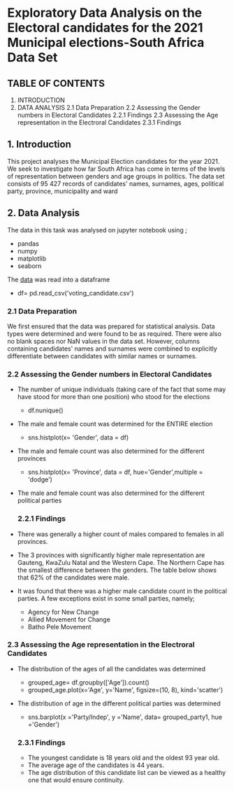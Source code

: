 # Exploratory Data Analysis on the Electoral candidates for the 2021 Municipal elections-South Africa Data Set
## TABLE OF CONTENTS
1. INTRODUCTION
2. DATA ANALYSIS
  2.1 Data Preparation
  2.2 Assessing the Gender numbers in Electoral Candidates
     2.2.1 Findings
  2.3 Assessing the Age representation in the Electroral Candidates
     2.3.1 Findings
     
## 1. Introduction
This project analyses the Municipal Election candidates for the year 2021. We seek to investigate how far South Africa has come in terms of the levels of representation between genders and age groups in politics. The data set consists of 95 427 records of candidates' names, surnames, ages, political party, province, municipality and ward

## 2. Data Analysis

The data in this task was analysed on jupyter notebook using ;
- pandas
- numpy
- matplotlib
- seaborn

The [data](voting_candidates.ipynb) was read into a dataframe
* df= pd.read_csv('voting_candidate.csv')

### 2.1 Data Preparation
We first ensured that the data was prepared for statistical analysis. Data types were determined and were found to be as required. There were also no blank spaces nor NaN values in the data set. However, columns containing candidates' names and surnames were combined to explicitly differentiate between candidates with similar names or surnames.

### 2.2 Assessing the Gender numbers in Electoral Candidates
- The number of unique individuals (taking care of the fact that some may have stood for more than one position) who stood for the elections
    * df.nunique()
- The male and female count was determined for the ENTIRE election
    * sns.histplot(x= 'Gender', data = df)
- The male and female count was also determined for the different provinces
    * sns.histplot(x= 'Province', data = df, hue='Gender',multiple = 'dodge')
- The male and female count was also determined for the different political parties
  
  ### 2.2.1 Findings
 - There was generally a higher count of males compared to females in all provinces. 
 - The 3 provinces with significantly higher male representation are Gauteng, KwaZulu Natal and the Western Cape. The Northern Cape has the smallest difference between    the genders.  The table below shows that 62% of the candidates were male. 
 - It was found that there was a higher male candidate count in the political parties. A few exceptions exist in some small parties, namely;
    * Agency for New Change
    * Allied Movement for Change
    * Batho Pele Movement

### 2.3 Assessing the Age representation in the Electroral Candidates
- The distribution of the ages of all the candidates was determined
    * grouped_age= df.groupby(['Age']).count()
    * grouped_age.plot(x='Age', y='Name', figsize=(10, 8), kind='scatter')
- The distribution of age in the different political parties was determined
    * sns.barplot(x ='Party/Indep', y ='Name', data= grouped_party1, hue ='Gender')

    ### 2.3.1 Findings
    * The youngest candidate is 18 years old and the oldest 93 year old. 
    * The average age of the candidates is 44 years. 
    * The age distribution of this candidate list can be viewed as a healthy one that would ensure continuity. 

